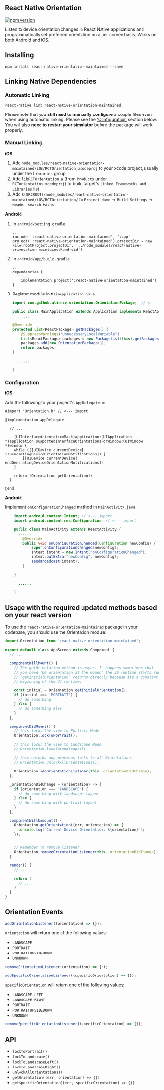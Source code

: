 ## React Native Orientation
[![npm version](https://badge.fury.io/js/react-native-orientation-maintained.svg)](https://badge.fury.io/js/react-native-orientation-maintained)

Listen to device orientation changes in React Native applications and programmatically set preferred orientation on a per screen basis. Works on both Android and iOS.

## Installing

```
npm install react-native-orientation-maintained --save
```

## Linking Native Dependencies

### Automatic Linking

```
react-native link react-native-orientation-maintained
```

Please note that you **still need to manually configure** a couple files even when using automatic linking. Please see the ['Configuration'](#configuration) section below. You will also **need to restart your simulator** before the package will work properly.

### Manual Linking

**iOS**

1. Add `node_modules/react-native-orientation-maintained/iOS/RCTOrientation.xcodeproj` to your xcode project, usually under the `Libraries` group
2. Add `libRCTOrientation.a` (from `Products` under `RCTOrientation.xcodeproj`) to build target's `Linked Frameworks and Libraries` list
3. Add `$(SRCROOT)/node_modules/react-native-orientation-maintained/iOS/RCTOrientation/` to `Project Name` -> `Build Settings` -> `Header Search Paths`


**Android**

1. In `android/setting.gradle`

    ```
    ...
    include ':react-native-orientation-maintained', ':app'
    project(':react-native-orientation-maintained').projectDir = new File(rootProject.projectDir, '../node_modules/react-native-orientation-maintained/android')
    ```

2. In `android/app/build.gradle`

    ```
    ...
    dependencies {
        ...
        implementation project(':react-native-orientation-maintained')
    }
    ```

3. Register module in `MainApplication.java`

    ```java
    import com.github.alinrzv.orientation.OrientationPackage;  // <--- import

    public class MainApplication extends Application implements ReactApplication {
      ......

	@Override
	protected List<ReactPackage> getPackages() {
	    @SuppressWarnings("UnnecessaryLocalVariable")
	    List<ReactPackage> packages = new PackageList(this).getPackages();
	    packages.add(new OrientationPackage());
	    return packages;
	}

      ......

    }
    ```

### Configuration

**iOS**

Add the following to your project's `AppDelegate.m`:

```objc
#import "Orientation.h" // <--- import

@implementation AppDelegate

  // ...

  - (UIInterfaceOrientationMask)application:(UIApplication *)application supportedInterfaceOrientationsForWindow:(UIWindow *)window {
    while ([[UIDevice currentDevice] isGeneratingDeviceOrientationNotifications]) {
        [[UIDevice currentDevice] endGeneratingDeviceOrientationNotifications];
    }
  
    return [Orientation getOrientation];
  }

@end
```

**Android**

Implement `onConfigurationChanged` method in `MainActivity.java`

```java
    import android.content.Intent; // <--- import
    import android.content.res.Configuration; // <--- import

    public class MainActivity extends ReactActivity {
      ......
	    @Override
	    public void onConfigurationChanged(Configuration newConfig) {
	        super.onConfigurationChanged(newConfig);
	        Intent intent = new Intent("onConfigurationChanged");
	        intent.putExtra("newConfig", newConfig);
	        sendBroadcast(intent);
	    }

    }

      ......

    }
```

## Usage with the required updated methods based on your react version

To use the `react-native-orientation-maintained` package in your codebase, you should use the Orientation module:
```javascript
import Orientation from 'react-native-orientation-maintained';
```

```javascript
export default class AppScreen extends Component {
  // ...

  componentWillMount() {
    // The getOrientation method is async. It happens sometimes that
    // you need the orientation at the moment the JS runtime starts running on device.
    // `getInitialOrientation` returns directly because its a constant set at the
    // beginning of the JS runtime.

    const initial = Orientation.getInitialOrientation();
    if (initial === 'PORTRAIT') {
      // do something
    } else {
      // do something else
    }
  },

  componentDidMount() {
    // this locks the view to Portrait Mode
    Orientation.lockToPortrait();

    // this locks the view to Landscape Mode
    // Orientation.lockToLandscape();

    // this unlocks any previous locks to all Orientations
    // Orientation.unlockAllOrientations();

    Orientation.addOrientationListener(this._orientationDidChange);
  },

  _orientationDidChange = (orientation) => {
    if (orientation === 'LANDSCAPE') {
      // do something with landscape layout
    } else {
      // do something with portrait layout
    }
  },

  componentWillUnmount() {
    Orientation.getOrientation((err, orientation) => {
      console.log(`Current Device Orientation: ${orientation}`);
    });


    // Remember to remove listener
    Orientation.removeOrientationListener(this._orientationDidChange);
  }

  render() {
    // ...

    return (
      // ...
    )
  }
}
```

## Orientation Events

```javascript
addOrientationListener((orientation) => {});
```

`orientation` will return one of the following values:
- `LANDSCAPE`
- `PORTRAIT`
- `PORTRAITUPSIDEDOWN`
- `UNKNOWN`

```javascript
removeOrientationListener((orientation) => {});
```

```javascript
addSpecificOrientationListener((specificOrientation) => {});
```

`specificOrientation` will return one of the following values:
- `LANDSCAPE-LEFT`
- `LANDSCAPE-RIGHT`
- `PORTRAIT`
- `PORTRAITUPSIDEDOWN`
- `UNKNOWN`

```javascript
removeSpecificOrientationListener((specificOrientation) => {});
```

## API

- `lockToPortrait()`
- `lockToLandscape()`
- `lockToLandscapeLeft()`
- `lockToLandscapeRight()`
- `unlockAllOrientations()`
- `getOrientation((err, orientation) => {})`
- `getSpecificOrientation((err, specificOrientation) => {})`
